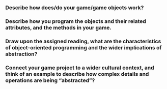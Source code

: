 ### Describe how does/do your game/game objects work?

### Describe how you program the objects and their related attributes, and the methods in your game.

### Draw upon the assigned reading, what are the characteristics of object-oriented programming and the wider implications of abstraction?

### Connect your game project to a wider cultural context, and think of an example to describe how complex details and operations are being “abstracted”?

